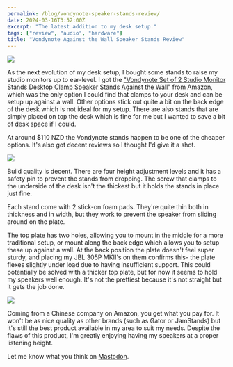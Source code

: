 ```yaml
---
permalink: /blog/vondynote-speaker-stands-review/
date: 2024-03-16T3:52:00Z
excerpt: "The latest addition to my desk setup."
tags: ["review", "audio", "hardware"]
title: "Vondynote Against the Wall Speaker Stands Review"
---
```

<img src="https://cdn.dillonmok.com/IMG_2120.jpg" />

As the next evolution of my desk setup, I bought some stands to raise my studio monitors up to ear-level. I got the ["Vondynote Set of 2 Studio Monitor Stands Desktop Clamp Speaker Stands Against the Wall"](https://www.amazon.com.au/Vondynote-Monitor-Stands-Against-Wall/dp/B0C3PPT16R) from Amazon, which was the only option I could find that clamps to your desk and can be setup up against a wall. Other options stick out quite a bit on the back edge of the desk which is not ideal for my setup. There are also stands that are simply placed on top the desk which is fine for me but I wanted to save a bit of desk space if I could.

At around $110 NZD the Vondynote stands happen to be one of the cheaper options. It's also got decent reviews so I thought I'd give it a shot.

<img src="https://cdn.dillonmok.com/IMG_2122.jpg" />

Build quality is decent. There are four height adjustment levels and it has a safety pin to prevent the stands from dropping. The screw that clamps to the underside of the desk isn't the thickest but it holds the stands in place just fine. 

Each stand come with 2 stick-on foam pads. They're quite thin both in thickness and in width, but they work to prevent the speaker from sliding around on the plate.

The top plate has two holes, allowing you to mount in the middle for a more traditional setup, or mount along the back edge which allows you to setup these up against a wall. At the back position the plate doesn't feel super sturdy, and placing my JBL 305P MKII's on them confirms this- the plate flexes slightly under load due to having insufficient support. This could potentially be solved with a thicker top plate, but for now it seems to hold my speakers well enough. It's not the prettiest because it's not straight but it gets the job done. 

<img src="https://cdn.dillonmok.com/IMG_2127.jpg" />

Coming from a Chinese company on Amazon, you get what you pay for. It won't be as nice quality as other brands (such as Gator or JamStands) but it's still the best product available in my area to suit my needs. Despite the flaws of this product, I'm greatly enjoying having my speakers at a proper listening height.

Let me know what you think on [Mastodon](https://mastodon.social/@dillonmok).
